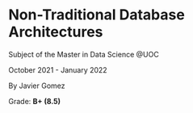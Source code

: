 # Non-Traditional Database Architectures
Subject of the Master in Data Science @UOC

October 2021 - January 2022

By Javier Gomez

Grade: **B+ (8.5)**
